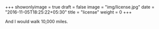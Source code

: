 +++
showonlyimage = true
draft = false
image = "img/license.jpg"
date = "2016-11-05T18:25:22+05:30"
title = "license"
weight = 0
+++

And I would walk 10,000 miles.

